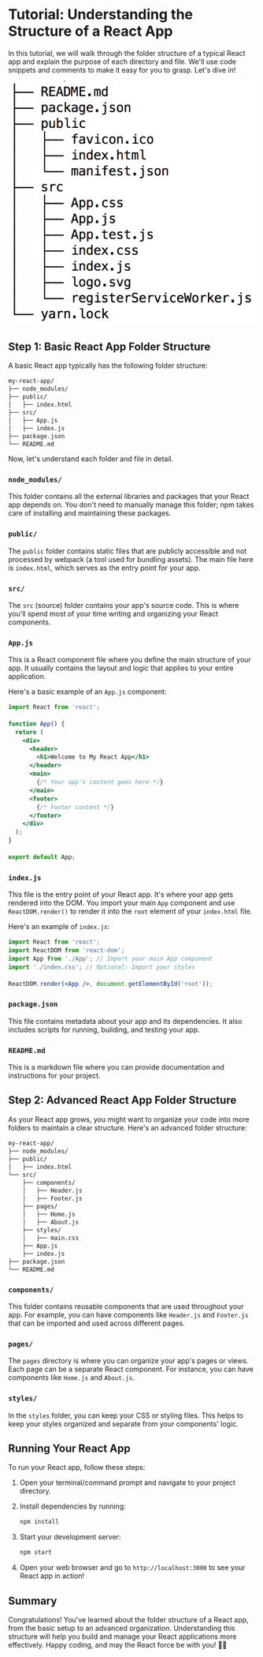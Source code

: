 # Tutorial: Understanding the Structure of a React App

In this tutorial, we will walk through the folder structure of a typical React app and explain the purpose of each directory and file. We'll use code snippets and comments to make it easy for you to grasp. Let's dive in!

![](../Assets/React/decoding-folder.png)

## Step 1: Basic React App Folder Structure

A basic React app typically has the following folder structure:

```
my-react-app/
├── node_modules/
├── public/
│   ├── index.html
├── src/
│   ├── App.js
│   ├── index.js
├── package.json
└── README.md
```

Now, let's understand each folder and file in detail.

### `node_modules/`

This folder contains all the external libraries and packages that your React app depends on. You don't need to manually manage this folder; npm takes care of installing and maintaining these packages.

### `public/`

The `public` folder contains static files that are publicly accessible and not processed by webpack (a tool used for bundling assets). The main file here is `index.html`, which serves as the entry point for your app.

### `src/`

The `src` (source) folder contains your app's source code. This is where you'll spend most of your time writing and organizing your React components.

### `App.js`

This is a React component file where you define the main structure of your app. It usually contains the layout and logic that applies to your entire application.

Here's a basic example of an `App.js` component:

```jsx
import React from 'react';

function App() {
  return (
    <div>
      <header>
        <h1>Welcome to My React App</h1>
      </header>
      <main>
        {/* Your app's content goes here */}
      </main>
      <footer>
        {/* Footer content */}
      </footer>
    </div>
  );
}

export default App;
```

### `index.js`

This file is the entry point of your React app. It's where your app gets rendered into the DOM. You import your main `App` component and use `ReactDOM.render()` to render it into the `root` element of your `index.html` file.

Here's an example of `index.js`:

```jsx
import React from 'react';
import ReactDOM from 'react-dom';
import App from './App'; // Import your main App component
import './index.css'; // Optional: Import your styles

ReactDOM.render(<App />, document.getElementById('root'));
```

### `package.json`

This file contains metadata about your app and its dependencies. It also includes scripts for running, building, and testing your app.

### `README.md`

This is a markdown file where you can provide documentation and instructions for your project.

## Step 2: Advanced React App Folder Structure

As your React app grows, you might want to organize your code into more folders to maintain a clear structure. Here's an advanced folder structure:

```
my-react-app/
├── node_modules/
├── public/
│   ├── index.html
└── src/
    ├── components/
    │   ├── Header.js
    │   ├── Footer.js
    ├── pages/
    │   ├── Home.js
    │   ├── About.js
    ├── styles/
    │   ├── main.css
    ├── App.js
    ├── index.js
├── package.json
└── README.md
```

### `components/`

This folder contains reusable components that are used throughout your app. For example, you can have components like `Header.js` and `Footer.js` that can be imported and used across different pages.

### `pages/`

The `pages` directory is where you can organize your app's pages or views. Each page can be a separate React component. For instance, you can have components like `Home.js` and `About.js`.

### `styles/`

In the `styles` folder, you can keep your CSS or styling files. This helps to keep your styles organized and separate from your components' logic.

## Running Your React App

To run your React app, follow these steps:

1. Open your terminal/command prompt and navigate to your project directory.

2. Install dependencies by running:

   ```bash
   npm install
   ```

3. Start your development server:

   ```bash
   npm start
   ```

4. Open your web browser and go to `http://localhost:3000` to see your React app in action!

## Summary

Congratulations! You've learned about the folder structure of a React app, from the basic setup to an advanced organization. Understanding this structure will help you build and manage your React applications more effectively. Happy coding, and may the React force be with you! 🚀🌟